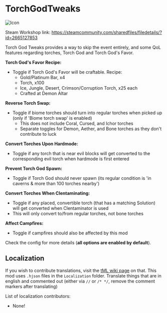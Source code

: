 # TorchGodTweaks

![Icon](https://raw.githubusercontent.com/direwolf420/TorchGodTweaks/master/icon.png)

Steam Workshop link: https://steamcommunity.com/sharedfiles/filedetails/?id=2665127853

Torch God Tweaks provides a way to skip the event entirely, and some QoL features regarding torches, Torch God and Torch God's Favor.

**Torch God's Favor Recipe:**
* Toggle if Torch God's Favor will be craftable. Recipe:
    * Gold/Platinum Bar, x4
    * Torch, x100
    * Ice, Jungle, Desert, Crimson/Corruption Torch, x25 each
    * Crafted at Demon Altar

**Reverse Torch Swap:**
* Toggle if biome torches should turn into regular torches when picked up (only if 'Biome torch swap' is enabled)
    * This does not include Coral, Cursed, and Ichor torches
    * Separate toggles for Demon, Aether, and Bone torches as they don't contribute to luck

**Convert Torches Upon Hardmode:**
* Toggle if any torch that is near evil blocks will get converted to the corresponding evil torch when hardmode is first entered

**Prevent Torch God Spawn:**
* Toggle if Torch God should never spawn (its regular condition is 'in caverns & more than 100 torches nearby')

**Convert Torches When Clentaminating:**
* Toggle if any placed, convertible torch (that has a matching Solution) will get converted when Clentaminator is used
* This will only convert to/from regular torches, not bone torches

**Affect Campfires:**
* Toggle if campfires should also be affected by this mod

Check the config for more details (__all options are enabled by default__).

## Localization
If you wish to contribute translations, visit the [tML wiki page](https://github.com/tModLoader/tModLoader/wiki/Localization) on that.
This mod uses `.hjson` files in the `Localization` folder.
Translate things that are in english and commented out (either via `//` or `/* */`, remove the comment markers after translating)

List of localization contributors:
* None!
